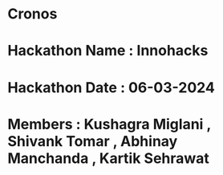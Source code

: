 # Cronos
# Hackathon Name : Innohacks 
# Hackathon Date : 06-03-2024
# Members : Kushagra Miglani , Shivank Tomar , Abhinay Manchanda , Kartik Sehrawat
